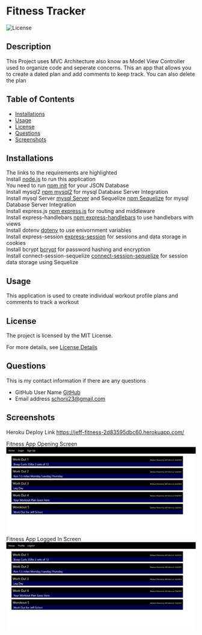 # Fitness Tracker

![License](https://img.shields.io/badge/License-MIT-yellow.svg)

## Description
This Project uses MVC Architecture also know as Model View Controller used to organize code and seperate concerns. This an app that allows you to create a dated plan and add comments to keep track. You can also delete the plan

## Table of Contents

* [Installations](#installations)
* [Usage](#usage)
* [License](#license)
* [Questions](#questions)
* [Screenshots](#screenshots)


## Installations
The links to the requirements are highlighted<br>
Install [node.js](https://nodejs.org/en) to run this application<br>
You need to run [npm init](https://docs.npmjs.com/cli/v10/commands/npm-init) for your JSON Database <br>
Install mysql2 [npm mysql2](https://www.npmjs.com/package/mysql2) for mysql Database Server Integration <br>
Install mysql Server [mysql Server](https://dev.mysql.com/downloads/mysql/) and Sequelize [npm Sequelize](https://www.npmjs.com/package/sequelize) for mysql Database Server Integration <br>
Install express.js [npm express.js](https://www.npmjs.com/package/express) for routing and middleware <br>
Install express-handlebars [npm express-handlebars](https://www.npmjs.com/package/express-handlebars) to use handlebars with views<br>
Install dotenv [dotenv](https://www.npmjs.com/package/dotenv) to use enivornment variables<br>
Install express-session [express-session](https://www.npmjs.com/package/express-session) for sessions and data storage in cookies<br>
Install bcrypt [bcrypt](https://www.npmjs.com/package/bcrypt) for password hashing and encryption<br>
Install connect-session-sequelize [connect-session-sequelize](https://www.npmjs.com/package/connect-session-sequelize) for session data storage using Sequelize<br>

## Usage
This application is used to create individual workout profile plans and comments to track a workout

## License
The project is licensed by the MIT License.

For more details, see [License Details](https://choosealicense.com/licenses/mit/)

## Questions

  This is my contact information if there are any questions

  - GitHub User Name [GitHub](https://github.com/schorij23) 
  - Email address schorij23@gmail.com


## Screenshots
Heroku Deploy Link
https://jeff-fitness-2d83595dbc60.herokuapp.com/

Fitness App Opening Screen <br>
![Fitness App Opening Screen](./assets/Fitness%20App%20OpeningScreen.png)<br>
Fitness App Logged In Screen <br>
![Fitness App Logged In](./assets/Fitness%20App%20loggedin.png)<br>